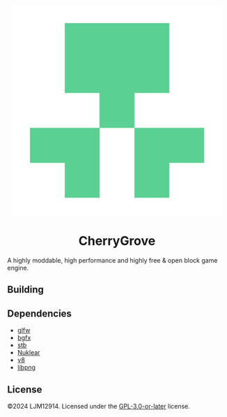 <p align="center"><img alt="CherryGrove Logo" width="480" src="assets/icons/CherryGrove-trs-2048.png" /></p>

<h1 align="center">CherryGrove</h1>

A highly moddable, high performance and highly free & open block game engine.

## Building



## Dependencies

- [glfw](https://www.glfw.org/)
- [bgfx](https://github.com/bkaradzic/bgfx)
- [stb](https://github.com/nothings/stb)
- [Nuklear](https://github.com/Immediate-Mode-UI/Nuklear)
- [v8](https://v8.dev/)
- [libpng](http://www.libpng.org/pub/png/libpng.html)

## License

©2024 LJM12914. Licensed under the [GPL-3.0-or-later](LICENSE) license.
